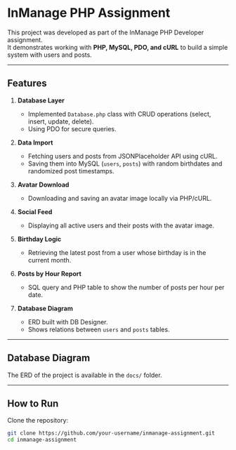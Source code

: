 
# InManage PHP Assignment

This project was developed as part of the InManage PHP Developer assignment.  
It demonstrates working with **PHP, MySQL, PDO, and cURL** to build a simple system with users and posts.

---

## Features

1. **Database Layer**  
   - Implemented `Database.php` class with CRUD operations (select, insert, update, delete).  
   - Using PDO for secure queries.  

2. **Data Import**  
   - Fetching users and posts from JSONPlaceholder API using cURL.  
   - Saving them into MySQL (`users`, `posts`) with random birthdates and randomized post timestamps.  

3. **Avatar Download**  
   - Downloading and saving an avatar image locally via PHP/cURL.  

4. **Social Feed**  
   - Displaying all active users and their posts with the avatar image.  

5. **Birthday Logic**  
   - Retrieving the latest post from a user whose birthday is in the current month.  

6. **Posts by Hour Report**  
   - SQL query and PHP table to show the number of posts per hour per date.  

7. **Database Diagram**  
   - ERD built with DB Designer.  
   - Shows relations between `users` and `posts` tables.

---

## Database Diagram

The ERD of the project is available in the `docs/` folder.

---

## How to Run

Clone the repository:
   ```bash
   git clone https://github.com/your-username/inmanage-assignment.git
   cd inmanage-assignment


